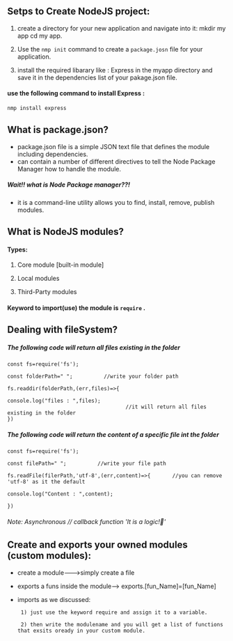 ## Setps to Create NodeJS project:

1) create a directory for your new application and navigate into it: mkdir my app cd my app.

2) Use the `nmp init` command to create a `package.josn` file for your application.

3) install the required libarary like : Express in the myapp directory and save it in the dependencies list of your pakage.json file.


#### use the following command to install Express :

```javascript
nmp install express
```
## What is package.json?

- package.json file is a simple JSON text file that defines the module including dependencies.
- can contain a number of different directives to tell the Node Package Manager how to handle the module.
  
##### Wait!! what is Node Package manager??!
- it is a command-line utility allows you to find, install, remove, publish modules.

## What is NodeJS modules?

  #### Types:
1) Core module [built-in module]

2) Local modules

3) Third-Party modules

#### Keyword to import(use) the module is `require` .

## Dealing with fileSystem?
##### The following code will return all files existing in the folder

```
const fs=require('fs');

const folderPath=" ";          //write your folder path

fs.readdir(folderPath,(err,files)=>{

console.log("files : ",files);
                                      //it will return all files existing in the folder
})
```
##### The following code will return the content of a specific file int the folder
```
const fs=require('fs');

const filePath=" ";          //write your file path
                                       
fs.readFile(filerPath,'utf-8',(err,content)=>{       //you can remove 'utf-8' as it the default

console.log("Content : ",content);
                                  
})
```
###### Note: Asynchronous // callback function         'It is a logic!🙂'


## Create and exports your owned modules (custom modules):
- create a module--->simply create a file
- exports a funs inside the module--> exports.[fun_Name]=[fun_Name]
- imports as we discussed:
  
       1) just use the keyword require and assign it to a variable.
  
       2) then write the modulename and you will get a list of functions that exsits oready in your custom module.
    
